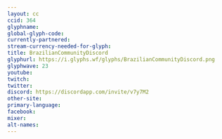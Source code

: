 ```yaml
---
layout: cc
ccid: 364
glyphname: 
global-glyph-code: 
currently-partnered: 
stream-currency-needed-for-glyph: 
title: BrazilianCommunityDiscord
glyphurl: https://i.glyphs.wf/glyphs/BrazilianCommunityDiscord.png
glyphwave: 23
youtube: 
twitch: 
twitter: 
discord: https://discordapp.com/invite/v7y7M2
other-site: 
primary-language: 
facebook: 
mixer: 
alt-names: 
---
```


